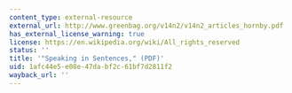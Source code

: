 ```yaml
---
content_type: external-resource
external_url: http://www.greenbag.org/v14n2/v14n2_articles_hornby.pdf
has_external_license_warning: true
license: https://en.wikipedia.org/wiki/All_rights_reserved
status: ''
title: '"Speaking in Sentences," (PDF)'
uid: 1afc44e5-e08e-47da-bf2c-61bf7d2811f2
wayback_url: ''
---
```

